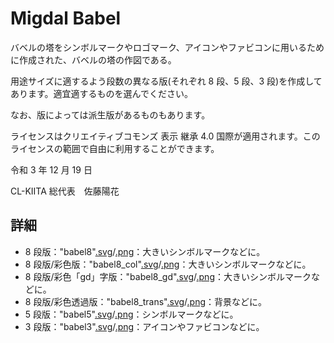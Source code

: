 # Migdal Babel

バベルの塔をシンボルマークやロゴマーク、アイコンやファビコンに用いるために作成された、バベルの塔の作図である。

用途サイズに適するよう段数の異なる版(それぞれ 8 段、5 段、3 段)を作成してあります。適宜適するものを選んでください。

なお、版によっては派生版があるものもあります。

ライセンスはクリエイティブコモンズ 表示 継承 4.0 国際が適用されます。このライセンスの範囲で自由に利用することができます。

令和 3 年 12 月 19 日

CL-KIITA 総代表　佐藤陽花

## 詳細

- 8 段版："babel8"[.svg](./babel8/babel8.svg)/[.png](./babel8/babel8.png)：大きいシンボルマークなどに。
- 8 段版/彩色版："babel8_col"[.svg](./babel8/babel8_col.svg)/[.png](./babel8/babel8_col.png)：大きいシンボルマークなどに。
- 8 段版/彩色「gd」字版："babel8_gd"[.svg](./babel8/babel8_gd.svg)/[.png](./babel8/babel8_gd.png)：大きいシンボルマークなどに。
- 8 段版/彩色透過版："babel8_trans"[.svg](./babel8/babel8_trans.svg)/[.png](./babel8/babel8_trans.png)：背景などに。
- 5 段版："babel5"[.svg](./babel5/babel5.svg)/[.png](./babel5/babel5.png)：シンボルマークなどに。
- 3 段版："babel3"[.svg](./babel3/babel3.svg)/[.png](./babel3/babel3.png)：アイコンやファビコンなどに。
